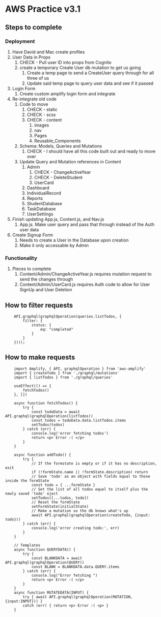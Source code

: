 # AWS Practice v3.1

## Steps to complete

### Deployment

1. Have David and Mac create profiles
2. User Data in Props
    1. CHECK - Pull user ID into props from Cognito
    2. create a temporary Create User db mutation to get us going
        1. Create a temp page to send a CreateUser query through for all three of us
        2. Update said temp page to query user data and see if it passed
3. Login Form
    1. Create custom amplify login form and integrate
4. Re-integrate old code
    1. Code to move
        1. CHECK - static
        2. CHECK - scss
        3. CHECK - content
            1. images
            2. nav
            3. Pages
            4. Reusable_Components
    2. Schema: Models, Queries and Mutations
        1. CHECK - I should have all this code built out and ready to move over
    3. Update Query and Mutation references in Content
        1. Admin
            1. CHECK - ChangeActiveYear
            2. CHECK - DeleteStudent
            3. UserCard
        2. Dashboard
        3. IndividualRecord
        4. Reports
        5. StudentDatabase
        6. TaskDatabase
        7. UserSettings
5. Finish updating App.js, Content.js, and Nav.js
    1. App.js. Make user query and pass that through instead of the Auth user data
6. Create Signup Form
    1. Needs to create a User in the Database upon creation
    2. Make it only accessable by Admin

### Functionality

1. Pieces to complete
    1. Content/Admin/ChangeActiveYear.js requires mutation request to send the changes through
    2. Content/Admin/UserCard.js requires Auth code to allow for User SignUp and User Deletion

## How to filter requests
```
    API.graphql(graphqlOperation(queries.listTodos, {
        filter: {
            status: {
                eq: "completed"
            }
        }
    })));
```

## How to make requests
```
    import Amplify, { API, graphqlOperation } from 'aws-amplify'
    import { createTodo } from './graphql/mutations'
    import { listTodos } from './graphql/queries'

    useEffect(() => {
        fetchTodos()
    }, [])

    async function fetchTodos() {
        try {
            const todoData = await API.graphql(graphqlOperation(listTodos))
            const todos = todoData.data.listTodos.items
            setTodos(todos)
        } catch (err) { 
            console.log('error fetching todos') 
            return <p> Error :( </p>
        }
    }

    async function addTodo() {
        try {
            // If the formstate is empty or if it has no description, exit
            if (!formState.name || !formState.description) return
            // Save 'todo' as an object with fields equal to those inside the formState
            const todo = { ...formState }
            // Set the list of all todos equel to itself plus the newly saved 'todo' oject
            setTodos([...todos, todo])
            // Reset the formState
            setFormState(initialState)
            // Make a mutation so the db knows what's up
            await API.graphql(graphqlOperation(createTodo, {input: todo}))
        } catch (err) {
            console.log('error creating todo:', err)
        }
    }

    // Templates
    async function QUERYDATA() {
        try {
            const BLANKDATA = await API.graphql(graphqlOperation(QUERY))
            const BLANK = BLANKDATA.data.QUERY.items
        } catch (err) { 
            console.log("Error fetching ")
            return <p> Error :( </p>
        }
    }
    async function MUTATEDATA(INPUT) {
        try { await API.graphql(graphqlOperation(MUTATION, {input:INPUT})) }
        catch (err) { return <p> Error :( <p> }
    } 

```
